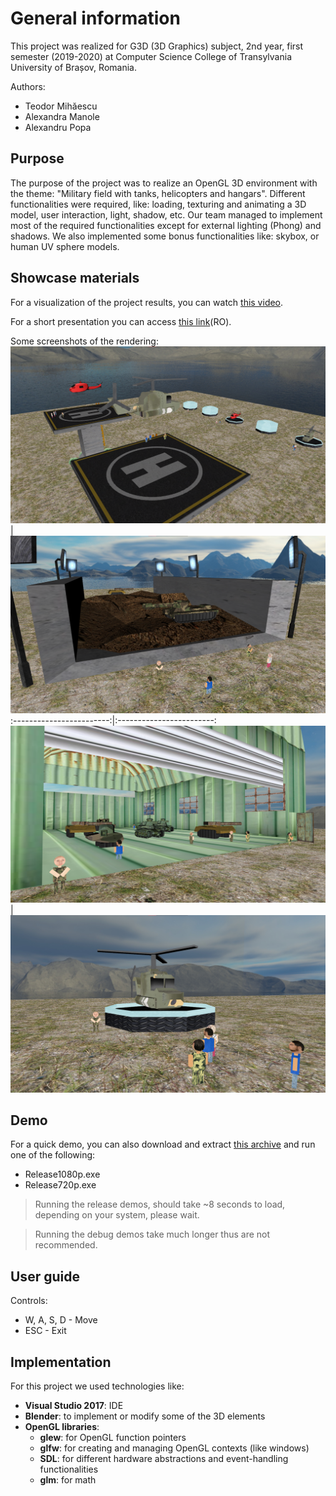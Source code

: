 # General information

This project was realized for G3D (3D Graphics) subject, 2nd year, first semester (2019-2020) at Computer Science College of Transylvania University of Brașov, Romania.

Authors:
- Teodor Mihăescu
- Alexandra Manole
- Alexandru Popa

## Purpose
The purpose of the project was to realize an OpenGL 3D environment with the theme: "Military field with tanks, helicopters and hangars". Different functionalities were required, like: loading, texturing and animating a 3D model, user interaction, light, shadow, etc.
Our team managed to implement most of the required functionalities except for external lighting (Phong) and shadows.
We also implemented some bonus functionalities like: skybox, or human UV sphere models.

## Showcase materials
For a visualization of the project results, you can watch [this video](https://youtu.be/StB1KxYEAZE).

For a short presentation you can access [this link](https://docs.google.com/presentation/d/1sORuB591ywmk1yvS6xr9P_k4pkaKeVeLsm22vVvIaZA/edit?usp=sharing)(RO).

Some screenshots of the rendering:
<img src="showcase/g3d_1.png" alt="SS_0">|<img src="showcase/g3d_2.png" alt="SS_1">
:------------------------:|:------------------------:
<img src="showcase/g3d_3.png" alt="SS_2">|<img src="showcase/g3d_4.png" alt="SS_3">

## Demo
For a quick demo, you can also download and extract [this archive](https://drive.google.com/file/d/1U0_sT9QCoHk46g7v1TqJeYrIsQ4mWcU8/view?usp=sharing) and run one of the following:
- Release1080p.exe
- Release720p.exe

> Running the release demos, should take ~8 seconds to load, depending on your system, please wait.

> Running the debug demos take much longer thus are not recommended.

## User guide
Controls:
- W, A, S, D - Move
- ESC - Exit

## Implementation
For this project we used technologies like:
- **Visual Studio 2017**:  IDE
- **Blender**: to implement or modify some of the 3D elements
- **OpenGL libraries**:
	- **glew**: for OpenGL function pointers
	- **glfw**: for creating and managing OpenGL contexts (like windows)
	- **SDL**: for different hardware abstractions and event-handling functionalities
	- **glm**: for math
